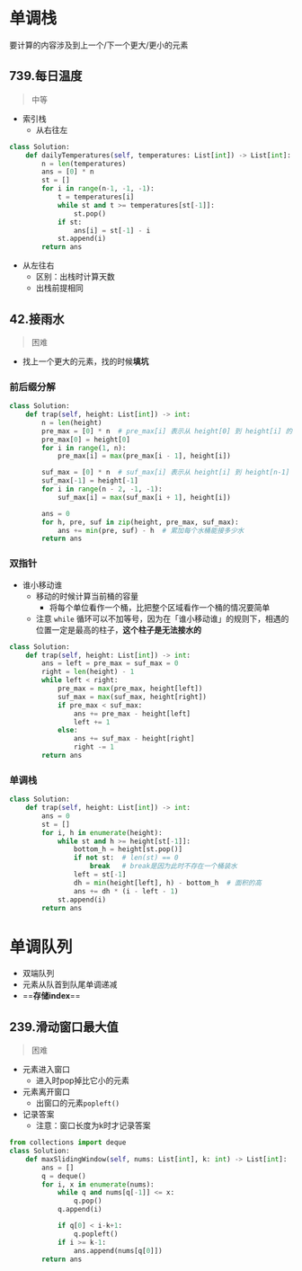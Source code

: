 # 单调栈

要计算的内容涉及到上一个/下一个更大/更小的元素

## 739.每日温度

> 中等

- 索引栈
  - 从右往左

```python
class Solution:
    def dailyTemperatures(self, temperatures: List[int]) -> List[int]:
        n = len(temperatures)
        ans = [0] * n
        st = []
        for i in range(n-1, -1, -1):
            t = temperatures[i]
            while st and t >= temperatures[st[-1]]:
                st.pop()
            if st:
                ans[i] = st[-1] - i
            st.append(i)
        return ans
```

- 从左往右
  - 区别：出栈时计算天数
  - 出栈前提相同

## 42.接雨水

> 困难

- 找上一个更大的元素，找的时候**填坑**

### 前后缀分解

```python
class Solution:
    def trap(self, height: List[int]) -> int:
        n = len(height)
        pre_max = [0] * n  # pre_max[i] 表示从 height[0] 到 height[i] 的最大值
        pre_max[0] = height[0]
        for i in range(1, n):
            pre_max[i] = max(pre_max[i - 1], height[i])

        suf_max = [0] * n  # suf_max[i] 表示从 height[i] 到 height[n-1] 的最大值（从右往左）
        suf_max[-1] = height[-1]
        for i in range(n - 2, -1, -1):
            suf_max[i] = max(suf_max[i + 1], height[i])

        ans = 0
        for h, pre, suf in zip(height, pre_max, suf_max):
            ans += min(pre, suf) - h  # 累加每个水桶能接多少水
        return ans
```

### 双指针

- 谁小移动谁
  - 移动的时候计算当前桶的容量
    - 将每个单位看作一个桶，比把整个区域看作一个桶的情况要简单
  - 注意 `while` 循环可以不加等号，因为在「谁小移动谁」的规则下，相遇的位置一定是最高的柱子，**这个柱子是无法接水的**

```python
class Solution:
    def trap(self, height: List[int]) -> int:
        ans = left = pre_max = suf_max = 0
        right = len(height) - 1
        while left < right:
            pre_max = max(pre_max, height[left])
            suf_max = max(suf_max, height[right])
            if pre_max < suf_max:
                ans += pre_max - height[left]
                left += 1
            else:
                ans += suf_max - height[right]
                right -= 1
        return ans
```

### 单调栈

```python
class Solution:
    def trap(self, height: List[int]) -> int:
        ans = 0
        st = []
        for i, h in enumerate(height):
            while st and h >= height[st[-1]]:
                bottom_h = height[st.pop()]
                if not st:  # len(st) == 0
                    break	# break是因为此时不存在一个桶装水
                left = st[-1]
                dh = min(height[left], h) - bottom_h  # 面积的高
                ans += dh * (i - left - 1)
            st.append(i)
        return ans
```

# 单调队列

- 双端队列
- 元素从队首到队尾单调递减
- ==**存储index**==

## 239.滑动窗口最大值

> 困难

- 元素进入窗口
  - 进入时pop掉比它小的元素
- 元素离开窗口
  - 出窗口的元素`popleft()`
- 记录答案
  - 注意：窗口长度为k时才记录答案

```python
from collections import deque
class Solution:
    def maxSlidingWindow(self, nums: List[int], k: int) -> List[int]:
        ans = []
        q = deque()
        for i, x in enumerate(nums):
            while q and nums[q[-1]] <= x:
                q.pop()
            q.append(i)

            if q[0] < i-k+1:
                q.popleft()
            if i >= k-1:
                ans.append(nums[q[0]])
        return ans
```

